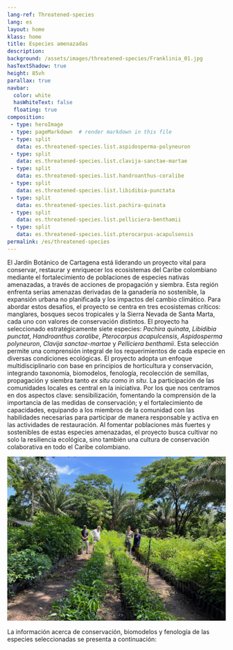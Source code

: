 ```yaml
---
lang-ref: Threatened-species
lang: es
layout: home
klass: home
title: Especies amenazadas
description:
background: /assets/images/threatened-species/Franklinia_01.jpg
hasTextShadow: true
height: 85vh
parallax: true
navbar:
  color: white
  hasWhiteText: false
  floating: true
composition:
 - type: heroImage
 - type: pageMarkdown  # render markdown in this file
 - type: split
   data: es.threatened-species.list.aspidosperma-polyneuron
 - type: split
   data: es.threatened-species.list.clavija-sanctae-martae
 - type: split
   data: es.threatened-species.list.handroanthus-coralibe
 - type: split
   data: es.threatened-species.list.libidibia-punctata
 - type: split
   data: es.threatened-species.list.pachira-quinata
 - type: split
   data: es.threatened-species.list.pelliciera-benthamii
 - type: split
   data: es.threatened-species.list.pterocarpus-acapulsensis
permalink: /es/threatened-species
---
```


El Jardín Botánico de Cartagena está liderando un proyecto vital para conservar, restaurar y enriquecer los ecosistemas del Caribe colombiano mediante el fortalecimiento de poblaciones de especies nativas amenazadas, a través de acciones de propagación y siembra. Esta región enfrenta serias amenazas derivadas de la ganadería no sostenible, la expansión urbana no planificada y los impactos del cambio climático. Para abordar estos desafíos, el proyecto se centra en tres ecosistemas críticos: manglares, bosques secos tropicales y la Sierra Nevada de Santa Marta, cada uno con valores de conservación distintos. El proyecto ha seleccionado estratégicamente siete especies: *Pachira quinata*, *Libidibia punctat*, *Handroanthus coralibe*, *Pterocarpus acapulcensis*, *Aspidosperma polyneuron*, *Clavija sanctae-martae* y *Pelliciera benthamii*. Esta selección permite una comprensión integral de los requerimientos de cada especie en diversas condiciones ecológicas. 
El proyecto adopta un enfoque multidisciplinario con base en principios de horticultura y conservación, integrando taxonomía, biomodelos, fenología, recolección de semillas, propagación y siembra tanto *ex situ* como *in situ*. La participación de las comunidades locales es central en la iniciativa. Por los que nos centramos en dos aspectos clave: sensibilización, fomentando la comprensión de la importancia de las medidas de conservación; y el fortalecimiento de capacidades, equipando a los miembros de la comunidad con las habilidades necesarias para participar de manera responsable y activa en las actividades de restauración.
Al fomentar poblaciones más fuertes y sostenibles de estas especies amenazadas, el proyecto busca cultivar no solo la resiliencia ecológica, sino también una cultura de conservación colaborativa en todo el Caribe colombiano.

![image](/assets/images/threatened-species/Franklinia_03.jpg)

La información acerca de conservación, biomodelos y fenología de las especies seleccionadas se presenta a continuación:
